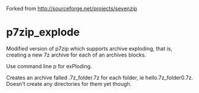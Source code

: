 Forked from http://sourceforge.net/projects/sevenzip

p7zip_explode
=============

Modified version of p7zip which supports archive exploding, that is, creating a new 7z archive for each of an archives blocks.

Use command line p for exPloding.

Creates an archive falled <archivename>.7z_folder<x>.7z for each folder, ie hello.7z_folder0.7z. Doesn't create any directories for them yet though.